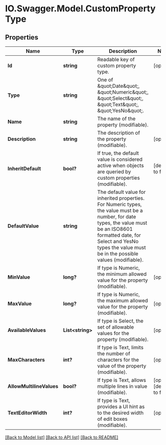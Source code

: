 # IO.Swagger.Model.CustomPropertyType
## Properties

Name | Type | Description | Notes
------------ | ------------- | ------------- | -------------
**Id** | **string** | Readable key of custom property type. | [optional] 
**Type** | **string** | One of \&quot;Date\&quot;, \&quot;Numeric\&quot;, \&quot;Select\&quot;, \&quot;Text\&quot;, \&quot;YesNo\&quot;. | 
**Name** | **string** | The name of the property (modifiable). | 
**Description** | **string** | The description of the property (modifiable). | [optional] 
**InheritDefault** | **bool?** | If true, the default value is considered active when objects are queried by custom properties (modifiable). | [default to false]
**DefaultValue** | **string** | The default value for inherited properties. For Numeric types, the value must be a number, for date types, the value must be an ISO8601 formatted date, for Select and YesNo types the value must be in the possible values (modifiable). | 
**MinValue** | **long?** | If type is Numeric, the minimum allowed value for the property (modifiable). | [optional] 
**MaxValue** | **long?** | If type is Numeric, the maximum allowed value for the property (modifiable). | [optional] 
**AvailableValues** | **List&lt;string&gt;** | If type is Select, the set of allowable values for the property (modifiable). | [optional] 
**MaxCharacters** | **int?** | If type is Text, limits the number of characters for the value of the property (modifiable). | [optional] 
**AllowMultilineValues** | **bool?** | If type is Text, allows multiple lines in value (modifiable). | [optional] [default to false]
**TextEditorWidth** | **int?** | If type is Text, provides a UI hint as to the desired width of edit boxes (modifiable). | [optional] 

[[Back to Model list]](../README.md#documentation-for-models) [[Back to API list]](../README.md#documentation-for-api-endpoints) [[Back to README]](../README.md)

